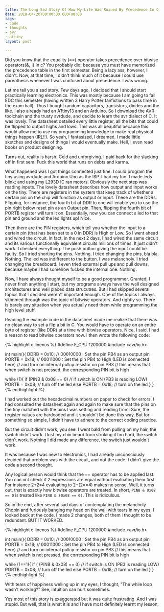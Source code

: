 ```yaml
---
title: The Long Sad Story Of How My Life Was Ruined By Precedence In C
date: 2018-04-20T00:00:00.000+00:00
tags:
- code
- thoughts
- avr
- attiny
layout: post

---
```

Did you know that the equality (==) operator takes precedence over bitwise operators(&, |) in c? You probably did, because you must have memorized the precedence table in the first semester. Being a lazy ass, however, I didn't. Now, at that time, I didn't think much of it because I could use parenthesis whenever I was confused about precedence. I was wrong.

Let me tell you a sad story. Few days ago, I decided that I should start practically learning electronics. This was mostly because I am going to fail EDC this semester (having written 3 Harry Potter fanfictions to pass time in the exam hall). Thus I bought random capacitors, transistors, diodes and the like. I also already had an ATtiny13 and an Arduino. So I download the AVR toolchain and the trusty avrdude, and decide to learn the avr dialect of C. It was lovely. The datasheet detailed every little register, all the bits that could be flipped to output highs and lows. This was all beautiful because this would allow me to use my programming knowledge to make real physical things happen (IRL!!). So yeah, I fantasized, I dreamed, I made little sketches and designs of things I would eventually make. Hell, I even read books on product designing.

Turns out, reality is harsh. Cold and unforgiving. I paid back for the slacking off in first sem. Fuck this world that runs on debts and karma.

What happened was I got things connected just fine. I could program the tiny using avrdude and Arduino Uno as the ISP. I had my fun. I made leds blink; and using my L293D IC ran motors. Obviously the next step was reading inputs. The lovely datasheet describes how output and input works on the tiny. There are registers in the system that keep track of whether a certain pin on the chip will function as output or input. These are the DDRs. Flipping, for instance, the fourth bit of DDR to one will enable you to use the pin right below reset pin as an Output pin. Then, flipping the fourth bit of PORTB register will turn it on. Essentially, now you can connect a led to that pin and ground and the led lights up! Nice.

Then there are the PIN registers, which tell you whether the input to a certain pin (that has been set to a 0 in DDR) is High or Low. So I went ahead and wired the circuit. In fact, in the next 2 days, I had wired the same circuit and its various functionally equivalent circuits millions of times. It just didn't work. I checked everything. The push button giving the input could be faulty. So I tried shorting the pins. Nothing. I tried changing the pins, bla bla. Nothing. The led was indifferent to the button. I was melancholy. I tried changing the breadboard. I even tried external pull ups and pull downs, because maybe I had somehow fucked the internal one. Nothing.

Now, I have always thought myself to be a good programmer. Granted, I never finsh anything I start, but my programs always have the well designed architectures and well placed data strucutres. But I had skipped several topics that I decided weren't important enough. One of the topics I always skimmed through was the topic of bitwise operators. And rightly so. There is barely any situation when you actually need them while programming the high level stuff.

Reading the example code in the datasheet made me realize that there was no clean way to set a flip a bit in C. You would have to operate on an entire byte of register (like DDR) at a time with bitwise operators. Nice, I said. I had a reason to read bitwise operators now. I then wrote the following code:

{% highlight c linenos %}
\#define F_CPU 1200000
\#include <avr/io.h>

int main(){
DDRB = 0x10;    // 00010000 : Set the pin PB4 as an output pin
PORTB = 0x18;   // 00011000 : Set the pin PB4 to High (LED is connected here)
// and turn on internal pullup resistor on pin PB3
// this means that when switch is not pressed, the corresponding PIN bit is high

while (1){
if (PINB & 0x08 == 0)   // if switch is ON (PB3 is reading LOW)
PORTB = 0x08; // turn off the led
else
PORTB = 0x18; // turn on the led
}
}
{% endhighlight %}

I had worked out the hexadecimal numbers on paper to check for errors. I had consulted the datasheet again and again to make sure that the pins on the tiny matched with the pins I was setting and reading from. Sure, the register values are hardcoded and it shouldn't be done this way. But for something so simple, I didn't have to adhere to the correct coding practice.

But the circuit didn't work, you see. I went bald from pulling on my hair, the switch didn't work. I lost my chin beard from stroking it too hard, the switch didn't work. Nothing I did made any difference, the switch just wouldn't work.

It was because I was new to electronics, I had already unconsciously decided that problem was with the circuit, and not the code. I didn't give the code a second thought.

Any logical person would think that the == operator has to be applied last. You can not check if 2 expressions are equal without evaluating them first. For instance 2+2=4 evaluating to 2+(2==4) makes no sense. Well, it turns out, that is exactly how bitwise operators are treated. In short, `PINB & 0x08 == 0` is treated like `PINB & (0x08 == 0)`. This is ridiculous.

So in the end, after several sad days of contemplating the melancholy Chopin and furiously banging my head on the  wall with tears in my eyes, I looked back at the code. I made 2 changes, both of them I thought to be redundant. BUT IT WORKED.

{% highlight c linenos %}
\#define F_CPU 1200000
\#include <avr/io.h>

int main(){
DDRB = 0x10;    // 00010000 : Set the pin PB4 as an output pin
PORTB = 0x18;   // 00011000 : Set the pin PB4 to High (LED is connected here)
// and turn on internal pullup resistor on pin PB3
// this means that when switch is not pressed, the corresponding PIN bit is high

while (1==1){
if ( (PINB & 0x08) == 0)   // if switch is ON (PB3 is reading LOW)
PORTB = 0x08; // turn off the led
else
PORTB = 0x18; // turn on the led
}
}
{% endhighlight %}

With tears of happiness welling up in my eyes, I thought, "The while loop wasn't working?" See, intuition can hurt sometimes.

Yes most of this story is exaggerated but it was quite frustrating. And I was stupid. But well, that is what it is and I have most definitely learnt my lesson.